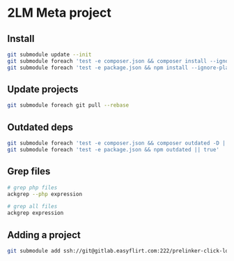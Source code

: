 # 2LM Meta project


## Install
```bash
git submodule update --init
git submodule foreach 'test -e composer.json && composer install --ignore-platform-reqs || true'
git submodule foreach 'test -e package.json && npm install --ignore-platform-reqs || true'
```

## Update projects
```bash
git submodule foreach git pull --rebase
```

## Outdated deps
```bash
git submodule foreach 'test -e composer.json && composer outdated -D || true'
git submodule foreach 'test -e package.json && npm outdated || true'
```

## Grep files
```bash
# grep php files
ackgrep --php expression

# grep all files
ackgrep expression
```

## Adding a project
```bash
git submodule add ssh://git@gitlab.easyflirt.com:222/prelinker-click-logger/bridghit.git bridghit
```